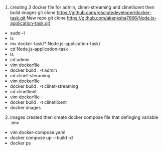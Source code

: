 1. creating 3 docker file for admin, clinet-streaming and clinetlicent
then build images
git clone https://github.com/resolutedeveloper/docker-task.git
 New repo git clone https://github.com/akanksha7666/Node.js-application-task.git
-  sudo -i
-  ls
-  mv docker-task/* Node.js-application-task/
-  cd Node.js-application-task
- ls
- cd admin
- vim dockerfile
- docker build . -t admin
- cd clinet-steraming
- vim dockerfile
- docker build . -t clinet-streaming
- cd clinetlinet
- vim dockerfile
- docker build . -t clinetlicent
- docker images

2. images created then create docker compose file that definging variable .env 
     
-  vim docker-compose.yaml
- docker compose up --build -d
- docker ps 




